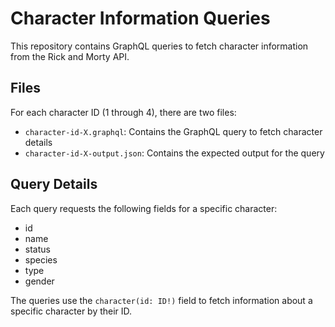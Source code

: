 # Character Information Queries

This repository contains GraphQL queries to fetch character information from the Rick and Morty API.

## Files

For each character ID (1 through 4), there are two files:
- `character-id-X.graphql`: Contains the GraphQL query to fetch character details
- `character-id-X-output.json`: Contains the expected output for the query

## Query Details

Each query requests the following fields for a specific character:
- id
- name
- status
- species
- type
- gender

The queries use the `character(id: ID!)` field to fetch information about a specific character by their ID.